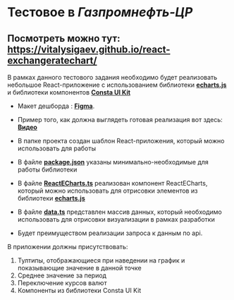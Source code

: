 # Тестовое в _Газпромнефть-ЦР_
## Посмотреть можно тут: https://vitalysigaev.github.io/react-exchangeratechart/

В рамках данного тестового задания необходимо будет реализовать небольшое React-приложение с использованием библиотеки [**echarts.js**](https://echarts.apache.org/en/index.html) и библиотеки компонентов [**Consta UI Kit**](https://consta.design/libs/uikit)

- Макет дешборда : [**Figma**](https://www.figma.com/file/CppcOcor3NP1BfrppRgd4a/Test?node-id=0%3A1&mode=dev).

- Пример того, как должна выглядеть готовая реализация вот здесь: [**Видео**](./assets/video.mp4)

- В папке проекта создан шаблон React-приложения, который можно использовать для работы

- В файле [**package.json**](./package.json) указаны минимально-необходимые для работы библиотеки

- В файле [**ReactECharts.ts**](./src/Echarts/ReactECharts.tsx) реализован компонент ReactECharts, который можно использовать для отрисовки элементов из библиотеки [**echarts.js**](https://echarts.apache.org/en/index.html)

- В файле [**data.ts**](./src/data/data.ts) представлен массив данных, который необходимо использовать для отрисовки визуализации в рамках разработки

- Будет преимуществом реализации запроса к данным по api.

В приложении должны присутствовать:

1. Тултипы, отображающиеся при наведении на график и показывающие значение в данной точке
2. Среднее значение за период
3. Переключение курсов валют
4. Компоненты из библиотеки Consta UI Kit


